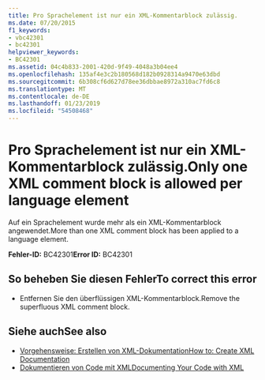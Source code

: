 ```yaml
---
title: Pro Sprachelement ist nur ein XML-Kommentarblock zulässig.
ms.date: 07/20/2015
f1_keywords:
- vbc42301
- bc42301
helpviewer_keywords:
- BC42301
ms.assetid: 04c4b833-2001-420d-9f49-4048a3b04ee4
ms.openlocfilehash: 135af4e3c2b180568d182b0928314a9470e63dbd
ms.sourcegitcommit: 6b308cf6d627d78ee36dbbae8972a310ac7fd6c8
ms.translationtype: MT
ms.contentlocale: de-DE
ms.lasthandoff: 01/23/2019
ms.locfileid: "54508468"
---
```

# <a name="only-one-xml-comment-block-is-allowed-per-language-element"></a><span data-ttu-id="d1b97-102">Pro Sprachelement ist nur ein XML-Kommentarblock zulässig.</span><span class="sxs-lookup"><span data-stu-id="d1b97-102">Only one XML comment block is allowed per language element</span></span>
<span data-ttu-id="d1b97-103">Auf ein Sprachelement wurde mehr als ein XML-Kommentarblock angewendet.</span><span class="sxs-lookup"><span data-stu-id="d1b97-103">More than one XML comment block has been applied to a language element.</span></span>  
  
 <span data-ttu-id="d1b97-104">**Fehler-ID:** BC42301</span><span class="sxs-lookup"><span data-stu-id="d1b97-104">**Error ID:** BC42301</span></span>  
  
## <a name="to-correct-this-error"></a><span data-ttu-id="d1b97-105">So beheben Sie diesen Fehler</span><span class="sxs-lookup"><span data-stu-id="d1b97-105">To correct this error</span></span>  
  
-   <span data-ttu-id="d1b97-106">Entfernen Sie den überflüssigen XML-Kommentarblock.</span><span class="sxs-lookup"><span data-stu-id="d1b97-106">Remove the superfluous XML comment block.</span></span>  
  
## <a name="see-also"></a><span data-ttu-id="d1b97-107">Siehe auch</span><span class="sxs-lookup"><span data-stu-id="d1b97-107">See also</span></span>
- [<span data-ttu-id="d1b97-108">Vorgehensweise: Erstellen von XML-Dokumentation</span><span class="sxs-lookup"><span data-stu-id="d1b97-108">How to: Create XML Documentation</span></span>](../../visual-basic/programming-guide/program-structure/how-to-create-xml-documentation.md)
- [<span data-ttu-id="d1b97-109">Dokumentieren von Code mit XML</span><span class="sxs-lookup"><span data-stu-id="d1b97-109">Documenting Your Code with XML</span></span>](../../visual-basic/programming-guide/program-structure/documenting-your-code-with-xml.md)
